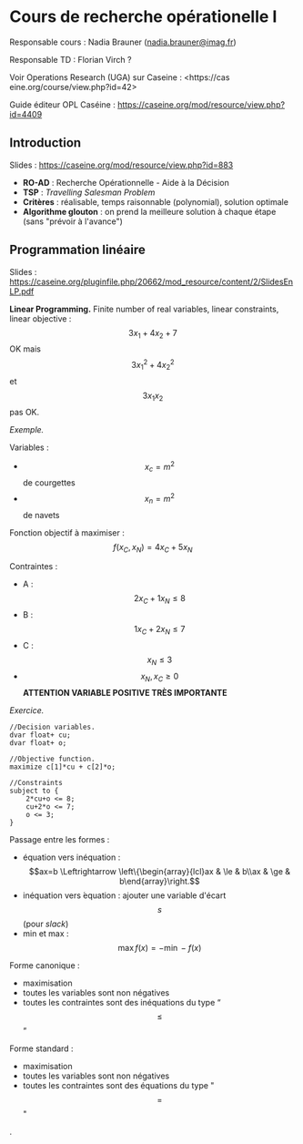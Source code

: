 # Cours de recherche opérationelle I

Responsable cours : Nadia Brauner (<nadia.brauner@imag.fr>)

Responsable TD : Florian Virch ?

Voir Operations Research (UGA) sur Caseine : <https://cas
eine.org/course/view.php?id=42>

Guide éditeur OPL Caséine : <https://caseine.org/mod/resource/view.php?id=4409>

## Introduction

Slides : https://caseine.org/mod/resource/view.php?id=883

- **RO-AD** : Recherche Opérationnelle - Aide à la Décision
- **TSP** : *Travelling Salesman Problem*
- **Critères** : réalisable, temps raisonnable (polynomial), solution optimale
- **Algorithme glouton** : on prend la meilleure solution à chaque étape (sans "prévoir à l'avance")

## Programmation linéaire

Slides : https://caseine.org/pluginfile.php/20662/mod_resource/content/2/SlidesEnLP.pdf

**Linear Programming.** Finite number of real variables, linear constraints, linear objective : $$3x_1 + 4x_2 + 7$$ OK mais $$3x_1^2 + 4x_2^2$$ et $$3x_1x_2$$ pas OK.

*Exemple.*

Variables :

- $$x_c = m^2$$ de courgettes
- $$x_n = m^2$$ de navets

Fonction objectif à maximiser : $$f(x_C, x_N) = 4x_C + 5x_N$$

Contraintes :

- A : $$2x_C + 1x_N \leq 8$$
- B : $$1x_C + 2x_N \leq 7$$
- C : $$x_N \leq 3$$
- $$x_N, x_C \ge 0$$ **ATTENTION VARIABLE POSITIVE TRÈS IMPORTANTE**

*Exercice.*

```opl
//Decision variables.
dvar float+ cu;
dvar float+ o;

//Objective function.
maximize c[1]*cu + c[2]*o;

//Constraints
subject to {
    2*cu+o <= 8;
    cu+2*o <= 7;
    o <= 3;
}
```

Passage entre les formes :

- équation vers inéquation : $$ax=b \Leftrightarrow \left\{\begin{array}{lcl}ax & \le & b\\ax & \ge & b\end{array}\right.$$
- inéquation vers ́equation : ajouter une variable d'écart $$s$$ (pour *slack*)
- min et max : $$\max f(x) =−\min−f(x)$$

Forme canonique :

- maximisation
- toutes les variables sont non négatives
- toutes les contraintes sont des inéquations du type “$$\le$$”

Forme standard :

- maximisation
- toutes les variables sont non négatives
- toutes les contraintes sont des équations du type "$$=$$"


.
